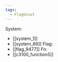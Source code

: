 ```yaml
---
tags:
  - FlagUnset
---
```

System:
- [[system_1]]
- [[system_66]]
Flag:
- [[flag_9477]]
Fn:
- [[c3100_function5]]
